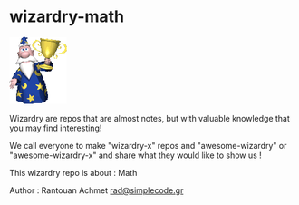 # wizardry-math

![wizardry-header-1](./wizardry-header-1.png)

Wizardry are repos that are almost notes, but with valuable knowledge that you may find interesting!

We call everyone to make "wizardry-x" repos and "awesome-wizardry" or "awesome-wizardry-x" and share what they would like to show us !

This wizardry repo is about : Math

Author : Rantouan Achmet <rad@simplecode.gr>
